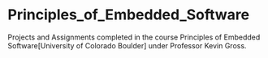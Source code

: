 # Principles_of_Embedded_Software
Projects and Assignments completed in the course Principles of Embedded Software[University of Colorado Boulder] under Professor Kevin Gross.
